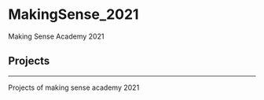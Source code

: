 # MakingSense_2021
Making Sense Academy 2021

## Projects 
***
Projects of making sense academy 2021
